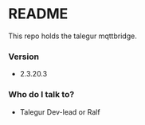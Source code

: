 # README #

This repo holds the talegur mqttbridge. 

### Version ###

* 2.3.20.3

### Who do I talk to? ###

* Talegur Dev-lead or Ralf

